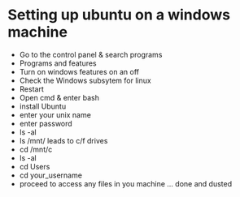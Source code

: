 # Setting up ubuntu on  a windows machine

-  Go to the control panel & search programs
-  Programs and features
-  Turn on windows features on an off
-  Check the Windows subsytem for linux
-  Restart
-  Open cmd & enter bash
-  install Ubuntu
-  enter your unix name
-  enter password
-  ls -al
-  ls /mnt/ leads to c/f drives
-  cd /mnt/c
-  ls -al
-  cd Users
-  cd your_username
-  proceed to access any files in you machine  ... done and dusted 

